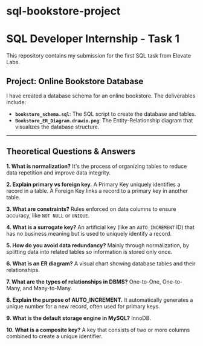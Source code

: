 # sql-bookstore-project
# SQL Developer Internship - Task 1

This repository contains my submission for the first SQL task from Elevate Labs.

## Project: Online Bookstore Database

I have created a database schema for an online bookstore. The deliverables include:
* **`bookstore_schema.sql`**: The SQL script to create the database and tables.
* **`Bookstore_ER_Diagram.drawio.png`**: The Entity-Relationship diagram that visualizes the database structure.

---

## Theoretical Questions & Answers

**1. What is normalization?**
It's the process of organizing tables to reduce data repetition and improve data integrity.

**2. Explain primary vs foreign key.**
A Primary Key uniquely identifies a record in a table. A Foreign Key links a record to a primary key in another table.

**3. What are constraints?**
Rules enforced on data columns to ensure accuracy, like `NOT NULL` or `UNIQUE`.

**4. What is a surrogate key?**
An artificial key (like an `AUTO_INCREMENT` ID) that has no business meaning but is used to uniquely identify a record.

**5. How do you avoid data redundancy?**
Mainly through normalization, by splitting data into related tables so information is stored only once.

**6. What is an ER diagram?**
A visual chart showing database tables and their relationships.

**7. What are the types of relationships in DBMS?**
One-to-One, One-to-Many, and Many-to-Many.

**8. Explain the purpose of AUTO_INCREMENT.**
It automatically generates a unique number for a new record, often used for primary keys.

**9. What is the default storage engine in MySQL?**
InnoDB.

**10. What is a composite key?**
A key that consists of two or more columns combined to create a unique identifier.
